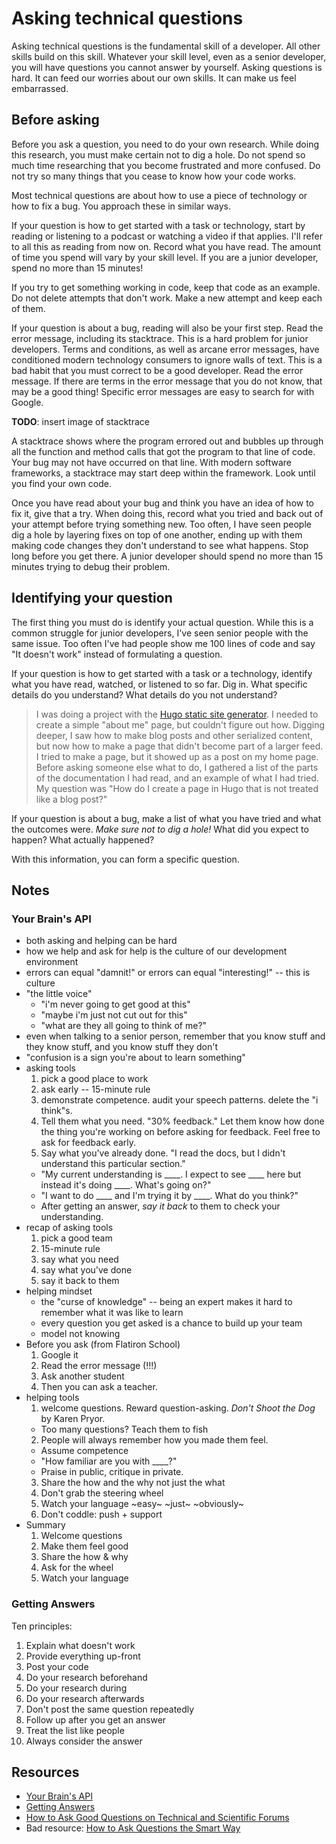 # Asking technical questions

Asking technical questions is the fundamental skill of a developer. All other skills build on this skill. Whatever your skill level, even as a senior developer, you will have questions you cannot answer by yourself. Asking questions is hard. It can feed our worries about our own skills. It can make us feel embarrassed.

## Before asking

Before you ask a question, you need to do your own research. While doing this research, you must make certain not to dig a hole. Do not spend so much time researching that you become frustrated and more confused. Do not try so many things that you cease to know how your code works.

Most technical questions are about how to use a piece of technology or how to fix a bug. You approach these in similar ways.

If your question is how to get started with a task or technology, start by reading or listening to a podcast or watching a video if that applies. I'll refer to all this as reading from now on. Record what you have read. The amount of time you spend will vary by your skill level. If you are a junior developer, spend no more than 15 minutes!

If you try to get something working in code, keep that code as an example. Do not delete attempts that don't work. Make a new attempt and keep each of them.

If your question is about a bug, reading will also be your first step. Read the error message, including its stacktrace. This is a hard problem for junior developers. Terms and conditions, as well as arcane error messages, have conditioned modern technology consumers to ignore walls of text. This is a bad habit that you must correct to be a good developer. Read the error message. If there are terms in the error message that you do not know, that may be a good thing! Specific error messages are easy to search for with Google.

**TODO**: insert image of stacktrace

A stacktrace shows where the program errored out and bubbles up through all the function and method calls that got the program to that line of code. Your bug may not have occurred on that line. With modern software frameworks, a stacktrace may start deep within the framework. Look until you find your own code.

Once you have read about your bug and think you have an idea of how to fix it, give that a try. When doing this, record what you tried and back out of your attempt before trying something new. Too often, I have seen people dig a hole by layering fixes on top of one another, ending up with them making code changes they don't understand to see what happens. Stop long before you get there. A junior developer should spend no more than 15 minutes trying to debug their problem.

## Identifying your question

The first thing you must do is identify your actual question. While this is a common struggle for junior developers, I've seen senior people with the same issue. Too often I've had people show me 100 lines of code and say "It doesn't work" instead of formulating a question.

If your question is how to get started with a task or a technology, identify what you have read, watched, or listened to so far. Dig in. What specific details do you understand? What details do you not understand?

> I was doing a project with the [Hugo static site generator](http://gohugo.io/). I needed to create a simple "about me" page, but couldn't figure out how. Digging deeper, I saw how to make blog posts and other serialized content, but now how to make a page that didn't become part of a larger feed. I tried to make a page, but it showed up as a post on my home page. Before asking someone else what to do, I gathered a list of the parts of the documentation I had read, and an example of what I had tried. My question was "How do I create a page in Hugo that is not treated like a blog post?"

If your question is about a bug, make a list of what you have tried and what the outcomes were. _Make sure not to dig a hole!_ What did you expect to happen? What actually happened?

With this information, you can form a specific question.


## Notes

### Your Brain's API

-   both asking and helping can be hard
-   how we help and ask for help is the culture of our development environment
-   errors can equal "damnit!" or errors can equal "interesting!" -- this is culture
-   "the little voice"
    -   "i'm never going to get good at this"
    -   "maybe i'm just not cut out for this"
    -   "what are they all going to think of me?"
-   even when talking to a senior person, remember that you know stuff and they know stuff, and you know stuff they don't
-   "confusion is a sign you're about to learn something"
-   asking tools
    1.  pick a good place to work
    2.  ask early -- 15-minute rule
    3.  demonstrate competence. audit your speech patterns. delete the "i think"s.
    4.  Tell them what you need. "30% feedback." Let them know how done the thing you're working on before asking for feedback. Feel free to ask for feedback early.
    5.  Say what you've already done. "I read the docs, but I didn't understand this particular section."
    -   "My current understanding is \_\_\_\_. I expect to see \_\_\_\_ here but instead it's doing \_\_\_\_. What's going on?"
    -   "I want to do \_\_\_\_ and I'm trying it by \_\_\_\_. What do you think?"
    -   After getting an answer, _say it back_ to them to check your understanding.
-   recap of asking tools
    1.  pick a good team
    2.  15-minute rule
    3.  say what you need
    4.  say what you've done
    5.  say it back to them
-   helping mindset
    -   the "curse of knowledge" -- being an expert makes it hard to remember what it was like to learn
    -   every question you get asked is a chance to build up your team
    -   model not knowing
-   Before you ask (from Flatiron School)
    1.  Google it
    2.  Read the error message (!!!)
    3.  Ask another student
    4.  Then you can ask a teacher.
-   helping tools
    1.  welcome questions. Reward question-asking. _Don't Shoot the Dog_ by Karen Pryor.
    -   Too many questions? Teach them to fish
    2.  People will always remember how you made them feel.
    -   Assume competence
    -   "How familiar are you with \_\_\_\_?"
    -   Praise in public, critique in private.
    3.  Share the how and the why not just the what
    4.  Don't grab the steering wheel
    5.  Watch your language ~easy~ ~just~ ~obviously~
    6.  Don't coddle: push + support
-   Summary
    1.  Welcome questions
    2.  Make them feel good
    3.  Share the how & why
    4.  Ask for the wheel
    5.  Watch your language

### Getting Answers

Ten principles:

1.  Explain what doesn't work
2.  Provide everything up-front
3.  Post your code
4.  Do your research beforehand
5.  Do your research during
6.  Do your research afterwards
7.  Don't post the same question repeatedly
8.  Follow up after you get an answer
9.  Treat the list like people
10. Always consider the answer

## Resources

-   [Your Brain's API](https://www.youtube.com/watch?v=hY14Er6JX2s)
-   [Getting Answers](https://www.mikeash.com/getting_answers.html)
-   [How to Ask Good Questions on Technical and Scientific Forums](https://www.biostars.org/p/75548/)
-   Bad resource: [How to Ask Questions the Smart Way](http://catb.org/esr/faqs/smart-questions.html)

